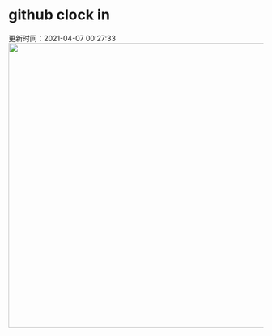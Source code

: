 # github clock in
更新时间：2021-04-07 00:27:33
 <img style="-webkit-user-select: none;margin: auto;cursor: zoom-in;" src="https://cn.bing.com/th?id=OHR.WillowNewGrowth_ZH-CN3104122677_1920x1080.jpg&rf=LaDigue_1920x1080.jpg&pid=hp" width="1004" height="564"> 